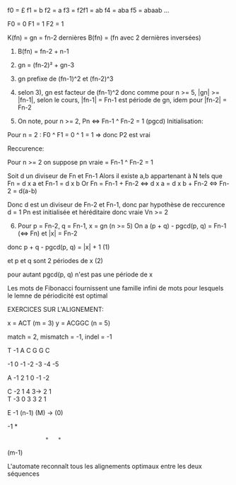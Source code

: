 f0 = £
f1 = b
f2 = a
f3 = f2f1 = ab
f4 = aba
f5 = abaab
...

F0 = 0
F1 = 1
F2 = 1

K(fn) = gn = fn-2 dernières
B(fn) = (fn avec 2 dernières inversées)

1) B(fn) = fn-2 + n-1

2) gn = (fn-2)² + gn-3

3) gn prefixe de (fn-1)^2 et (fn-2)^3

4) selon 3), gn est facteur de (fn-1)^2 donc comme pour n >= 5, |gn| >= |fn-1|, 
selon le cours, |fn-1| = Fn-1 est période de gn, idem pour |fn-2| = Fn-2
								
5) On note, pour n >= 2, Pn <=> Fn-1 ^ Fn-2 = 1
							   	   (pgcd)
Initialisation:

Pour n = 2 : F0 ^ F1 = 0 ^ 1 = 1 => donc P2 est vrai

Reccurence:

Pour n >= 2 on suppose pn vraie = Fn-1 ^ Fn-2 = 1

Soit d un diviseur de Fn et Fn-1 Alors 
il existe a,b appartenant à N tels que Fn = d x a et Fn-1 = d x b
Or Fn = Fn-1 + Fn-2 <=> d x a = d x b + Fn-2
					<=> Fn-2 = d(a-b)

Donc d est un diviseur de Fn-2 et Fn-1, donc par hypothèse de reccurence d = 1
Pn est initialisée et héréditaire donc vraie Vn >= 2

6) Pour p = Fn-2, q = Fn-1, x = gn (n >= 5)
On a (p + q) - pgcd(p, q) = Fn-1 
	(<=> Fn)
et |x| = Fn-2

donc p + q - pgcd(p, q) = |x| + 1 	(1)

et p et q sont 2 périodes de x 		(2)

pour autant pgcd(p, q) n'est pas une période de x

Les mots de Fibonacci fournissent une famille infini de mots pour lesquels le lemne de périodicité est optimal

EXERCICES SUR L'ALIGNEMENT:

x = ACT 	(m = 3)
y = ACGGC 	(n = 5) 

match = 2, mismatch = -1, indel = -1

T	-1	A 	C 	G 	G 	C

-1	0	-1	-2	-3	-4	-5	

A 	-1	2	1	0	-1	-2	

C 	-2	1	4	3->	2	1
					  \
T 	-3	0	3	3	2	1


E 	-1					(n-1)		(M) -> (0)

-1	*






				*	*

(m-1) 

L'automate reconnaît tous les alignements optimaux entre les deux séquences
